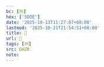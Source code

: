 ```yaml
---
bc: [州]
hex: ['5DDE']
date: '2025-10-13T11:27:07+08:00'
lastmod: '2025-10-21T21:54:51+08:00'
title: 󰕪
url: 󰕪
tags: [州]
src: GHZR
note:
---
```

